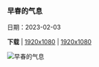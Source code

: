### 早春的气息

日期：2023-02-03

**下载**  |  [1920x1080](https://cn.bing.com/th?id=OHR.Lichun2023_ZH-CN7842399047_1920x1080.jpg)  |  [1920x1080](https://cn.bing.com/th?id=OHR.Lichun2023_ZH-CN7842399047_UHD.jpg)

![早春的气息](https://cn.bing.com/th?id=OHR.Lichun2023_ZH-CN7842399047_1920x1080.jpg "永福樱花园，福建省龙岩市, 中国 (© SEN LI/Getty Images)")

